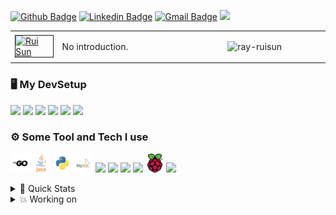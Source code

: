 

<!--
**ray-ruisun/ray-ruisun** is a ✨ _special_ ✨ repository because its `README.md` (this file) appears on your GitHub profile.

Here are some ideas to get you started:

- 🔭 I’m currently working on ...
- 🌱 I’m currently learning ...
- 👯 I’m looking to collaborate on ...
- 🤔 I’m looking for help with ...
- 💬 Ask me about ...
- 📫 How to reach me: ...
- 😄 Pronouns: ...
- ⚡ Fun fact: ...
-->

[![Github Badge](http://img.shields.io/badge/-Github-black?style=flat-square&logo=github&link=https://github.com/Defcon27/)](https://github.com/ray-ruisun/) 
[![Linkedin Badge](https://img.shields.io/badge/-LinkedIn-blue?style=flat-square&logo=Linkedin&logoColor=white&link=https://www.linkedin.com/in/hemanthkollipara/)](https://www.linkedin.com/in/rui-sun-2276aba5)
[![Gmail Badge](https://img.shields.io/badge/-Gmail-d14836?style=flat-square&logo=Gmail&logoColor=white&link=mailto:defcon.sentinal95@gmail.com)](mailto:ruisun.ray@gmail.com)
![](https://visitor-badge.glitch.me/badge?page_id=ray-ruisun.ray-ruisun)


<table width="100%" border="0" cellspacing="15" cellpadding="0">
<tbody>
  <tr>
    <td width="15%">
        <a href="https://rui-sun.com/images/profile_photo.jpeg"><img alt="Rui Sun" src="https://rui-sun.com/images/profile_photo.jpeg" width="160" border="1"></a>
    </td>
    <td>
    <p align="left"> 
      No introduction.
<!--         I am Rui Sun (<span lang="zh-cn">孙睿</span>), a <span property="tittle">Ph.D. Candidate<span> 
        at <span property="affiliation">Newcastle University(UK)</span>,
        supervised by <a href="https://rajivranjan.net/"> Prof. Rajiv Ranjan</a>. 
        I received my master degree with distinction from <a href="https://www.ncl.ac.uk/">Newcastle University(UK)</a> in 2018,
        and a bachelor degree at 
        <a href="https://www.sau.edu.cn/"> Shenyang Aerospace University 
        (Shenyang, China)</a> in 2016. <br> -->
    </p>
    </td>
    <td width="45%" >
        <p align="center"> <img src="https://github-readme-stats.vercel.app/api?username=ray-ruisun&show_icons=true&include_all_commits=true&count_private=true" alt="ray-ruisun" /> </p>
    </td>
   </tr>
</tbody>
</table>

<!-- <details>
  <summary>Some more stuff 😄</summary> -->

### 🖥️ My DevSetup
<img src="https://img.shields.io/badge/Windows-555555.svg?&style=flat-square&logo=windows&logoColor=0078D6"> <img src="https://img.shields.io/badge/Ubuntu-555555.svg?&style=flat-square&logo=Ubuntu&logoColor=F37626"> <img src="https://img.shields.io/badge/Jupyter-555555.svg?&style=flat-square&logo=jupyter&logoColor=F37626"> <img src="https://img.shields.io/badge/Docker-555555.svg?&style=flat-square&logo=docker&logoColor=0078D6"> <img src="https://img.shields.io/badge/Kubernetes-555555.svg?&style=flat-square&logo=kubernetes&logoColor=0078D6"> <img src="https://img.shields.io/badge/Terminal-555555.svg?&style=flat-square&logo=powershell&logoColor=white">
  
### ⚙️ Some Tool and Tech I use
<code><img height="30" src="https://raw.githubusercontent.com/github/explore/80688e429a7d4ef2fca1e82350fe8e3517d3494d/topics/go/go.png"></code>
<code><img height="30" src="https://raw.githubusercontent.com/github/explore/80688e429a7d4ef2fca1e82350fe8e3517d3494d/topics/java/java.png"></code>
<code><img height="30" src="https://raw.githubusercontent.com/github/explore/80688e429a7d4ef2fca1e82350fe8e3517d3494d/topics/python/python.png"></code>
<code><img height="30" src="https://raw.githubusercontent.com/github/explore/80688e429a7d4ef2fca1e82350fe8e3517d3494d/topics/mysql/mysql.png"></code>
<code><img height="30" src="https://avatars1.githubusercontent.com/u/45120?s=200&v=4"></code>
<code><img height="30" src="https://avatars1.githubusercontent.com/u/2918581?s=200&v=4"></code>
<code><img height="30" src="https://avatars3.githubusercontent.com/u/18133?s=200&v=4"></code>
<code><img height="30" src="https://avatars.githubusercontent.com/u/15658638"></code>
<code><img height="30" src="https://raw.githubusercontent.com/github/explore/80688e429a7d4ef2fca1e82350fe8e3517d3494d/topics/raspberry-pi/raspberry-pi.png"></code>
<code><img height="30" src="https://avatars2.githubusercontent.com/u/1728152?s=200&v=4"></code>  
</details>


<details>
<summary> 🚀 Quick Stats </summary>
<p align="center">
<img align="center" src="https://github-readme-stats.vercel.app/api?username=ray-ruisun&show_icons=true&line_height=21&theme=react&count_private=true" alt="Rui Sun's Github Stats" />
<img align="center" src="https://github-readme-stats.vercel.app/api/top-langs/?username=ray-ruisun&theme=react&line_height=27&layout=compact" />
</p>
</details>

<details>
<summary> 💥 Working on </summary>
<br>
<p align="center">
<a href="https://github.com/WorldAiResearch/ResearchResources">
<img src="https://github-readme-stats.vercel.app/api/pin/?username=WorldAiResearch&repo=ResearchResources&show_owner=true&theme=react" />
</a>&ensp;
<a href="https://github.com/WorldAiResearch/CSUsefulResources">
<img src="https://github-readme-stats.vercel.app/api/pin/?username=WorldAiResearch&repo=CSUsefulResources&show_owner=true&theme=react" />
</a>
</p>
</details>
